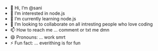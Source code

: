 - 👋 Hi, I’m @sani
- 👀 I’m interested in node.js
- 🌱 I’m currently learning  node.js
- 💞️ I’m looking to collaborate on all intresting people who love coding
- 📫 How to reach me ... comment or txt me  dmn
- 😄 Pronouns: ... work smrt
- ⚡ Fun fact: ... everithing is for fun

<!---
sanik55/sanik55 is a ✨ special ✨ repository because its `README.md` (this file) appears on your GitHub profile.
You can click the Preview link to take a look at your changes.
--->

